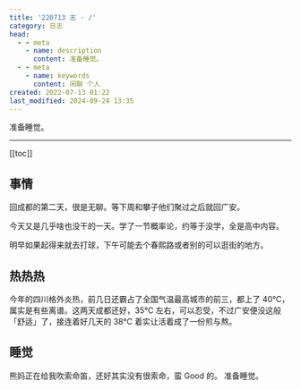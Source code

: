 ```yaml
---
title: '220713 志 · /'
category: 日志
head:
  - - meta
    - name: description
      content: 准备睡觉。
  - - meta
    - name: keywords
      content: 闲聊 个人
created: 2022-07-13 01:22
last_modified: 2024-09-24 13:35
---
```


准备睡觉。

---

[[toc]]

## 事情

回成都的第二天，很是无聊。等下周和攀子他们聚过之后就回广安。

今天又是几乎啥也没干的一天。学了一节概率论，约等于没学，全是高中内容。

明早如果起得来就去打球，下午可能去个春熙路或者别的可以逛街的地方。

## 热热热

今年的四川格外炎热，前几日还霸占了全国气温最高城市的前三，都上了 40℃，属实是有些离谱。这两天成都还好，35℃ 左右，可以忍受，不过广安便没这般「舒适」了，接连着好几天的 38℃ 着实让活着成了一份煎与熬。

## 睡觉

熊妈正在给我吹索命笛，还好其实没有很索命，蛮 Good 的。
准备睡觉。
